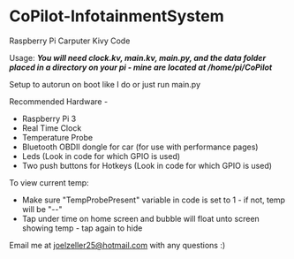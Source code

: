 # CoPilot-InfotainmentSystem
Raspberry Pi Carputer Kivy Code

Usage:
***You will need clock.kv, main.kv, main.py, and the data folder placed in a directory on your pi - mine are located at /home/pi/CoPilot***

Setup to autorun on boot like I do or just run main.py

Recommended Hardware - 
 - Raspberry Pi 3
 - Real Time Clock
 - Temperature Probe
 - Bluetooth OBDII dongle for car (for use with performance pages)
 - Leds (Look in code for which GPIO is used)
 - Two push buttons for Hotkeys (Look in code for which GPIO is used)
 
 To view current temp:
 - Make sure "TempProbePresent" variable in code is set to 1 - if not, temp will be "--"
 - Tap under time on home screen and bubble will float unto screen showing temp - tap again to hide
 
 Email me at joelzeller25@hotmail.com with any questions :)
